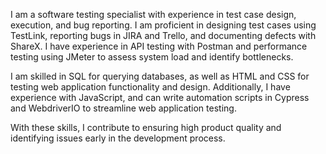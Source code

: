 I am a software testing specialist with experience in test case design, execution, and bug reporting. I am proficient in designing test cases using TestLink, reporting bugs in JIRA and Trello, and documenting defects with ShareX. I have experience in API testing with Postman and performance testing using JMeter to assess system load and identify bottlenecks.

I am skilled in SQL for querying databases, as well as HTML and CSS for testing web application functionality and design. Additionally, I have experience with JavaScript, and can write automation scripts in Cypress and WebdriverIO to streamline web application testing.

With these skills, I contribute to ensuring high product quality and identifying issues early in the development process.